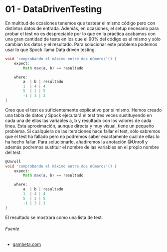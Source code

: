 # 01 - DataDrivenTesting

En multitud de ocasiones tenemos que testear el mismo código pero con distintos datos de entrada. Además, en ocasiones, el setup necesario para probar el test no es despreciable por lo que en la práctica acabamos con una gran cantidad de tests en los que el 90% del código es el mismo y sólo cambian los datos y el resultado. Para solucionar este problema podemos usar lo que Spock llama Data driven testing.

```groovy
void 'comprobando el máximo entre dos números'() {
    expect:
        Math.max(a, b) == resultado

    where:
        a  | b | resultado
        1  | 4 | 4
        5  | 2 | 5
        -1 | 3 | 3
}
```

Creo que el test es suficientemente explicativo por sí mismo. Hemos creado una tabla de datos y Spock ejecutará el test tres veces sustituyendo en cada una de ellas las variables a, b y resultado con los valores de cada línea.
Esta aproximación, aunque directa y muy visual, tiene un pequeño problema. Si cualquiera de las iteraciones hace fallar el test, sólo sabremos que el test ha fallado pero no podremos saber exactamente cual de ellas lo ha hecho fallar. Para solucionarlo, añadiremos la anotación @Unroll y además podremos sustituir el nombre de las variables en el propio nombre del test.

```groovy
@Unroll
void 'comprobando el máximo entre dos números'() {
    expect:
        Math.max(a, b) == resultado

    where:
        a  | b | resultado
        1  | 4 | 4
        5  | 2 | 5
        -1 | 3 | 3
}
```

El resultado se mostrará como una lista de test.

###### Fuente

* [gambeta.com](https://www.genbeta.com/desarrollo/testeando-tus-aplicaciones-java-con-spock-tests-mas-expresivos-faciles-de-leer-y-mantener)

